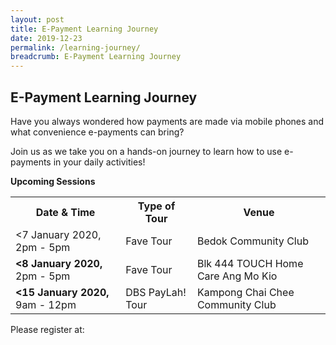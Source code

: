 ```yaml
---
layout: post
title: E-Payment Learning Journey
date: 2019-12-23
permalink: /learning-journey/
breadcrumb: E-Payment Learning Journey
---
```


## E-Payment Learning Journey <br>

Have you always wondered how payments are made via mobile phones and what convenience e-payments can bring?<br>

Join us as we take you on a hands-on journey to learn how to use e-payments in your daily activities!

**Upcoming Sessions**
<br>

<table>
  <tr><th><b>Date & Time</b></th>
  <th><b>Type of Tour</b></th>
  <th><b>Venue</b></th></tr>

<tr>  
<td><7 January 2020,</b> 2pm - 5pm</td>
<td>Fave Tour</td> 
<td>Bedok Community Club</td> </tr>

<tr>  
<td><b><8 January 2020,</b> 2pm - 5pm</td>
<td>Fave Tour</td> 
<td>Blk 444 TOUCH Home Care Ang Mo Kio</td> </tr>

<tr>  
<td><b><15 January 2020,</b> 9am - 12pm</td>
<td>DBS PayLah! Tour</td> 
<td>Kampong Chai Chee Community Club</td> </tr>

</table>


Please register at: 
